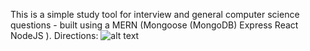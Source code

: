 This is a simple study tool for interview and general computer science questions - built using a MERN (Mongoose (MongoDB) Express React NodeJS ). 
Directions: 
![alt text]([http://url/to/img.png](https://i.imgur.com/a2kdGhH.png))
